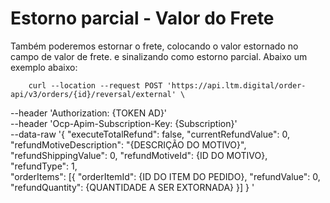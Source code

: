 # Estorno parcial - Valor do Frete

Também poderemos estornar o frete, colocando o valor estornado no campo de valor de frete. e sinalizando como estorno parcial.
	Abaixo um exemplo abaixo:

		curl --location --request POST 'https://api.ltm.digital/order-api/v3/orders/{id}/reversal/external' \
--header 'Authorization: {TOKEN AD}' \
--header 'Ocp-Apim-Subscription-Key: {Subscription}' \
--data-raw '{
  "executeTotalRefund": false,
  "currentRefundValue": 0,
  "refundMotiveDescription": "{DESCRIÇÃO DO MOTIVO}",
  "refundShippingValue": 0,
  "refundMotiveId": {ID DO MOTIVO},
  "refundType": 1,	
  "orderItems": [{
      "orderItemId": {ID DO ITEM DO PEDIDO},
      "refundValue": 0,
      "refundQuantity": {QUANTIDADE A SER EXTORNADA}
    }]
}	'
